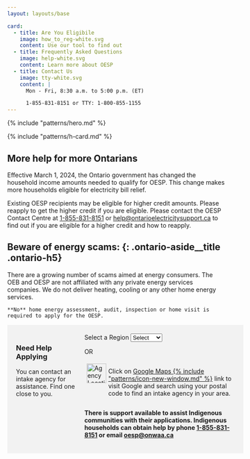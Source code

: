 ```yaml
---
layout: layouts/base

card:
  - title: Are You Eligibile
    image: how_to_reg-white.svg
    content: Use our tool to find out
  - title: Frequently Asked Questions
    image: help-white.svg
    content: Learn more about OESP
  - title: Contact Us
    image: tty-white.svg
    content: | 
      Mon - Fri, 8:30 a.m. to 5:00 p.m. (ET)

      1-855-831-8151 or TTY: 1-800-855-1155
---
```

<style>
  @media (max-width: 640px) {
      .contain { max-width: 95%; margin: auto; }
  }
  @media (min-width: 641px) {
      .contain { max-width: 1120px; margin: auto; }
      .cols { display: flex; gap: 20px;}
  }
  .need-help { width: 100%; background-color: #F2F2F2; padding: 20px; }

.ontario-footer { margin: 0; }
.top {display: none;}
</style>
<div class="contain">

{% include "patterns/hero.md" %}
</div>

<div class="contain">
{% include "patterns/h-card.md" %}

## More help for more Ontarians
Effective March 1, 2024, the Ontario government has changed the household income amounts needed to qualify for OESP. This change makes more households eligible for electricity bill relief. 

Existing OESP recipients may be eligible for higher credit amounts. Please reapply to get the higher credit if you are eligible. Please contact the OESP Contact Centre at [1-855-831-8151](#) or [help@ontarioelectricitysupport.ca](#) to find out if you are eligible for a higher credit and how to reapply.

<aside class="ontario-aside">
  
  ## Beware of energy scams: {: .ontario-aside__title .ontario-h5}

  There are a growing number of scams aimed at energy consumers. The OEB and OESP are not affiliated with any private energy services companies. We do not deliver heating, cooling or any other home energy services. 

    **No** home energy assessment, audit, inspection or home visit is required to apply for the OESP.
</aside>

</div>

<div class="need-help">
<div class="contain cols">
<div class="col1">

### Need Help Applying
You can contact an intake agency for assistance. Find one close to you.
</div>
<div class="col1">
<div class="ontario-form-group">
      <label class="ontario-label" for="dropdown-list-example">
          Select a Region
      </label>
      <select class="ontario-input ontario-dropdown" id="dropdown-list-example" name="dropdown-list-example">
          <option selected value="ON">Select</option>
          <option value="option-1">Option 1</option>
          <option value="option-2">Option 2</option>
      </select>
    </div>
    <p>OR</p>
    <div style="display: flex;"><img src="/assets/imgs/google-maps.png" alt="Agency Locations in Google Maps" style="margin: 5px; height: 45px; width: auto;" ><p>Click on <a href="#">Google Maps {% include "patterns/icon-new-window.md" %}</a> link to visit Google and search using your postal code to find an intake agency in your area.</p></div>
    <p><b>There is support available to assist Indigenous communities with their applications. Indigenous households can obtain help by phone <a href="tel:18558318151">1-855-831-8151</a> or email <a href="oesp@onwaa.ca">oesp@onwaa.ca</a></b></p>
</div>
</div>
</div>

